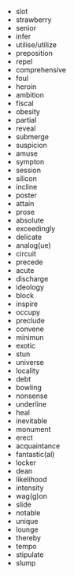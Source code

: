- slot  
- strawberry
- senior
- infer
- utilise/utilize
- preposition
- repel
- comprehensive
- foul
- heroin
- ambition
- fiscal
- obesity
- partial
- reveal
- submerge
- suspicion
- amuse
- sympton
- session
- silicon
- incline
- poster
- attain
- prose
- absolute
- exceedingly
- delicate
- analog(ue)
- circuit
- precede
- acute
- discharge
- ideology
- block
- inspire
- occupy
- preclude
- convene
- minimun
- exotic
- stun
- universe
- locality
- debt
- bowling
- nonsense
- underline
- heal
- inevitable
- monument
- erect
- acquaintance
- fantastic(al)
- locker
- dean
- likelihood
- intensity
- wag(g)on
- slide
- notable
- unique
- lounge
- thereby
- tempo
- stipulate
- slump
